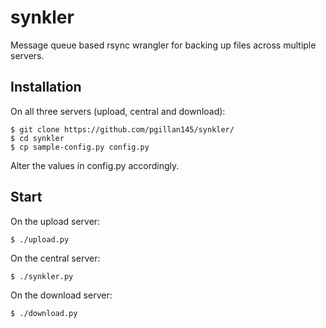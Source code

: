 # synkler
Message queue based rsync wrangler for backing up files across multiple servers.

## Installation
On all three servers (upload, central and download):
```
$ git clone https://github.com/pgillan145/synkler/
$ cd synkler
$ cp sample-config.py config.py
```
Alter the values in config.py accordingly.

## Start
On the upload server:
```
$ ./upload.py
```

On the central server:
```
$ ./synkler.py
```

On the download server:
```
$ ./download.py
```
